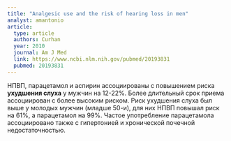 ```yaml
---
title: "Analgesic use and the risk of hearing loss in men"
analyst: amantonio
article:
  type: article
  authors: Curhan
  year: 2010
  journal: Am J Med
  link: https://www.ncbi.nlm.nih.gov/pubmed/20193831
  pubmed: 20193831
---
```


НПВП, парацетамол и аспирин ассоциированы с повышением риска **ухудшения слуха** у мужчин на 12-22%. Более длительный срок приема ассоциирован с более высоким риском. Риск ухудшения слуха был выше у молодых мужчин (младше 50-и), для них НПВП повышал риск на 61%, а парацетамол на 99%. Частое употребление парацетамола ассоциировано также с гипертонией и хронической почечной недостаточностью.
